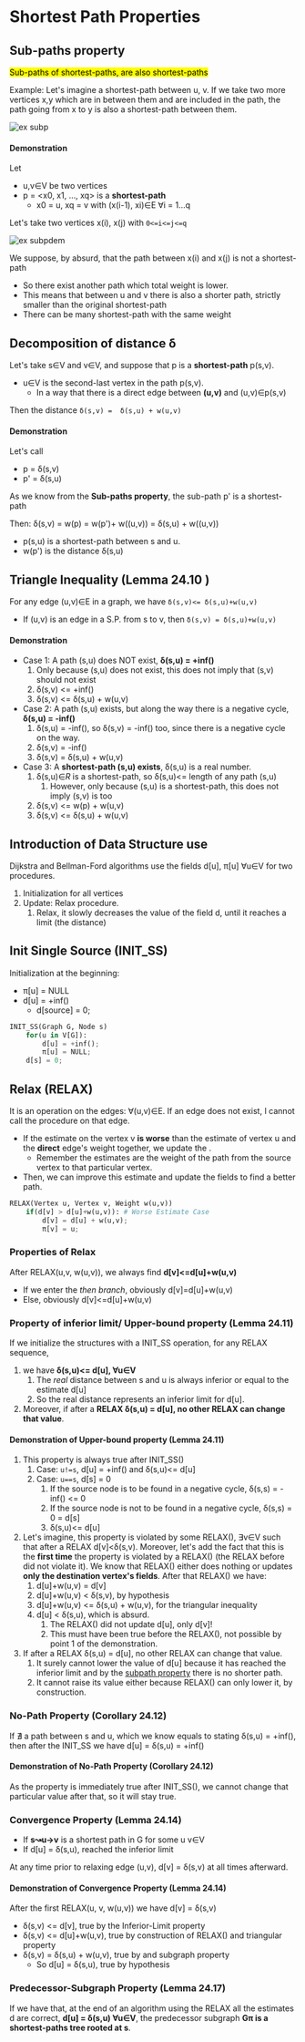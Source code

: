# Shortest Path Properties

## Sub-paths property

<mark>Sub-paths of shortest-paths, are also shortest-paths</mark>

Example: Let's imagine a shortest-path between u, v. If we take
two more vertices x,y which are in between them and are included in the
path, the path going from x to y is also a shortest-path between them.

![ex subp](https://github.com/PayThePizzo/DataStrutucures-Algorithms/blob/main/Resources/exsubp.png?raw=TRUE)

#### Demonstration

Let

* u,v∈V be two vertices
* p = <x0, x1, ..., xq> is a **shortest-path**
  * x0 = u, xq = v with (x(i-1), xi)∈E ∀i = 1...q

Let's take two vertices x(i), x(j) with `0<=i<=j<=q`

![ex subpdem](https://github.com/PayThePizzo/DataStrutucures-Algorithms/blob/main/Resources/exsubpdem.png?raw=TRUE)

We suppose, by absurd, that the path between x(i) and x(j) is not a shortest-path

* So there exist another path which total weight is lower.
* This means that between u and v there is also a shorter path, strictly
smaller than the original shortest-path
* There can be many shortest-path with the same weight

## Decomposition of distance δ

Let's take s∈V and v∈V, and suppose that p is a **shortest-path** p(s,v).

* u∈V is the second-last vertex in the path p(s,v).
  * In a way that there is a direct edge between **(u,v)** and (u,v)∈p(s,v)

Then the distance `δ(s,v) =  δ(s,u) + w(u,v)`

#### Demonstration

Let's call

* p = δ(s,v)
* p' = δ(s,u)

As we know from the **Sub-paths property**, the sub-path p' is a shortest-path

Then: δ(s,v) = w(p) = w(p')+ w((u,v)) = δ(s,u) + w((u,v))

* p(s,u) is a shortest-path between s and u.
* w(p') is the distance δ(s,u)

## Triangle Inequality (Lemma 24.10 )

For any edge (u,v)∈E in a graph, we have `δ(s,v)<= δ(s,u)+w(u,v)`

* If (u,v) is an edge in a S.P. from s to v, then `δ(s,v) = δ(s,u)+w(u,v)`

#### Demonstration

* Case 1: A path (s,u) does NOT exist, **δ(s,u) = +inf()**
  1. Only because (s,u) does not exist, this does not imply that (s,v) should not exist
  2. δ(s,v) <= +inf()
  3. δ(s,v) <= δ(s,u) + w(u,v)
* Case 2: A path (s,u) exists, but along the way there is a negative cycle, **δ(s,u) = -inf()**
  1. δ(s,u) = -inf(), so δ(s,v) = -inf() too, since there is a negative cycle on the way.
  2. δ(s,v) = -inf()
  3. δ(s,v) = δ(s,u) + w(u,v)
* Case 3: A **shortest-path (s,u) exists**, δ(s,u) is a real number.
  1. δ(s,u)∈*R* is a shortest-path, so δ(s,u)<= length of any path (s,u)
     1. However, only because (s,u) is a shortest-path, this does not imply (s,v) is too
  2. δ(s,v) <= w(p) + w(u,v)
  3. δ(s,v) <=  δ(s,u) + w(u,v)

## Introduction of Data Structure use

Dijkstra and Bellman-Ford algorithms use the fields d[u], π[u] ∀u∈V for two procedures.

1. Initialization for all vertices
2. Update: Relax procedure.
   1. Relax, it slowly decreases the value of the field d, until it reaches a limit (the distance)

## Init Single Source (INIT_SS)

Initialization at the beginning:

* π[u] = NULL
* d[u] = +inf()
  * d[source] = 0;

```python
INIT_SS(Graph G, Node s)
    for(u in V[G]):
        d[u] = +inf();
        π[u] = NULL;
    d[s] = 0;
```

## Relax (RELAX)

It is an operation on the edges: ∀(u,v)∈E. If an edge does not exist, I cannot call the
procedure on that edge.

* If the estimate on the vertex v **is worse** than the estimate of vertex u and the **direct**
edge's weight together, we update the .
  * Remember the estimates are the weight of the path from the source vertex to that particular vertex.
* Then, we can improve this estimate and update the fields to find a better path.

```python
RELAX(Vertex u, Vertex v, Weight w(u,v))
    if(d[v] > d[u]+w(u,v)): # Worse Estimate Case
        d[v] = d[u] + w(u,v);
        π[v] = u;
```

### Properties of Relax

After RELAX(u,v, w(u,v)), we always find **d[v]<=d[u]+w(u,v)**

* If we enter the *then branch*, obviously d[v]=d[u]+w(u,v)
* Else, obviously d[v]<=d[u]+w(u,v)

### Property of inferior limit/ Upper-bound property (Lemma 24.11)

If we initialize the structures with a INIT_SS operation, for any RELAX sequence,

1. we have **δ(s,u)<= d[u], ∀u∈V**
   1. The *real* distance between s and u is always inferior or equal to the estimate d[u]
   2. So the real distance represents an inferior limit for d[u].
2. Moreover, if after a **RELAX δ(s,u) = d[u], no other RELAX can change that value**.

#### Demonstration of Upper-bound property (Lemma 24.11)

1. This property is always true after INIT_SS()
   1. Case: `u!=s`, d[u] = +inf() and δ(s,u)<= d[u]
   2. Case: `u==s`, d[s] = 0
      1. If the source node is to be found in a negative cycle, δ(s,s) = -inf() <= 0
      2. If the source node is not to be found in a negative cycle, δ(s,s) = 0 = d[s]
      3. δ(s,u)<= d[u]
2. Let's imagine, this property is violated by some RELAX(), ∃v∈V such that after a RELAX d[v]<δ(s,v).
Moreover, let's add the fact that this is the **first time** the property is violated by a RELAX() (the RELAX before did not violate it).
We know that RELAX() either does nothing or updates **only the destination vertex's fields**.
   After that RELAX() we have:
      1. d[u]+w(u,v) = d[v]
      2. d[u]+w(u,v) < δ(s,v), by hypothesis
      3. d[u]+w(u,v) <= δ(s,u) + w(u,v), for the triangular inequality
      4. d[u] < δ(s,u), which is absurd.
         1. The RELAX() did not update d[u], only d[v]!
         2. This must have been true before the RELAX(), not possible by point 1 of the demonstration.
3. If after a RELAX δ(s,u) = d[u], no other RELAX can change that value.
   1. It surely cannot lower the value of d[u] because it has reached the inferior limit and by the [subpath property](https://github.com/PayThePizzo/DataStrutucures-Algorithms/blob/main/8%20-%20Graphs/7.1%20-%20SP%20PROPERTIES.md#sub-paths-property) there is no shorter path.
   2. It cannot raise its value either because RELAX() can only lower it, by construction.

### No-Path Property (Corollary 24.12)

If ∄ a path between s and u, which we know equals to stating δ(s,u) = +inf(), then
after the INIT_SS we have d[u] = δ(s,u) = +inf()

#### Demonstration of No-Path Property (Corollary 24.12)

As the property is immediately true after INIT_SS(), we cannot change that particular value
after that, so it will stay true.

### Convergence Property (Lemma 24.14)

* If **s↝u→v** is a shortest path in G for some u v∈V
* If d[u] = δ(s,u), reached the inferior limit

At any time prior to relaxing edge (u,v), d[v] = δ(s,v) at all times afterward.

#### Demonstration of Convergence Property (Lemma 24.14)

After the first RELAX(u, v, w(u,v)) we have d[v] = δ(s,v)

* δ(s,v) <= d[v], true by the Inferior-Limit property
* δ(s,v) <= d[u]+w(u,v), true by construction of RELAX() and triangular property
* δ(s,v) = δ(s,u) + w(u,v), true by and subgraph property
  * So d[u] = δ(s,u), true by hypothesis

### Predecessor-Subgraph Property (Lemma 24.17)

If we have that, at the end of an algorithm using the RELAX all the estimates d are correct,
**d[u] = δ(s,u) ∀u∈V**, the predecessor subgraph **Gπ is a shortest-paths tree rooted at s**.
